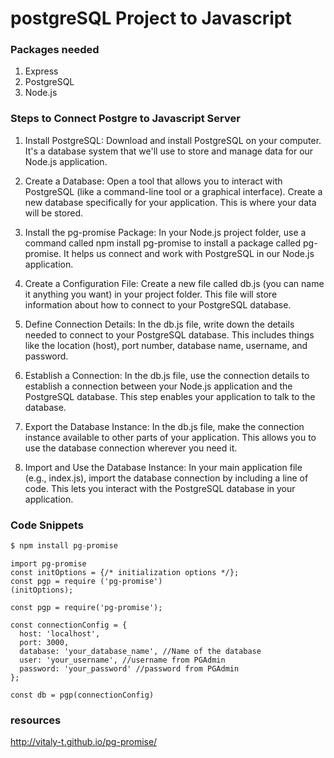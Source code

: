 # postgreSQL Project to Javascript

### Packages needed
1. Express
2. PostgreSQL
3. Node.js

### Steps to Connect Postgre to Javascript Server

1. Install PostgreSQL: Download and install PostgreSQL on your computer. It's a database system that we'll use to store and manage data for our Node.js application.

2. Create a Database: Open a tool that allows you to interact with PostgreSQL (like a command-line tool or a graphical interface). Create a new database specifically for your application. This is where your data will be stored.

3. Install the pg-promise Package: In your Node.js project folder, use a command called npm install pg-promise to install a package called pg-promise. It helps us connect and work with PostgreSQL in our Node.js application.

4. Create a Configuration File: Create a new file called db.js (you can name it anything you want) in your project folder. This file will store information about how to connect to your PostgreSQL database.

5. Define Connection Details: In the db.js file, write down the details needed to connect to your PostgreSQL database. This includes things like the location (host), port number, database name, username, and password.

6. Establish a Connection: In the db.js file, use the connection details to establish a connection between your Node.js application and the PostgreSQL database. This step enables your application to talk to the database.

7. Export the Database Instance: In the db.js file, make the connection instance available to other parts of your application. This allows you to use the database connection wherever you need it.

8. Import and Use the Database Instance: In your main application file (e.g., index.js), import the database connection by including a line of code. This lets you interact with the PostgreSQL database in your application.

### Code Snippets
```js
$ npm install pg-promise
```

```
import pg-promise
const initOptions = {/* initialization options */};
const pgp = require ('pg-promise')
(initOptions);

const pgp = require('pg-promise');

const connectionConfig = {
  host: 'localhost',
  port: 3000,
  database: 'your_database_name', //Name of the database
  user: 'your_username', //username from PGAdmin
  password: 'your_password' //password from PGAdmin
};

const db = pgp(connectionConfig)

```

### resources
http://vitaly-t.github.io/pg-promise/
